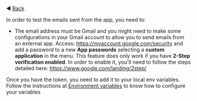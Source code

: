 ◀️ [Back](https://gitlab.com/SUSE-UIUX/eos/wikis/home#project-setup)


In order to test the emails sent from the app, you need to: 

- The email address must be Gmail and you might need to make some configurations in your Gmail account to allow you to send emails from an external app. Access: https://myaccount.google.com/security and add a password to a new **App passwords** selecting a **custom application** in the menu.
This feature does only work if you have **2-Step verification enabled**. In order to enable it, you'll need to follow the steps detailed here: https://www.google.com/landing/2step/

Once you have the token, you need to add it to your local env variables. Follow the instructions at [Environment variables](environment-variables) to know how to configure your variables